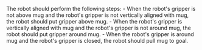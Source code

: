 

The robot should perform the following steps:
    - When the robot's gripper is not above mug and the robot's gripper is not vertically aligned with mug, the robot should put gripper above mug.
    - When the robot's gripper is vertically aligned with mug and the robot's gripper is not around mug, the robot should put gripper around mug.
    - When the robot's gripper is around mug and the robot's gripper is closed, the robot should pull mug to goal.